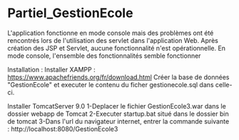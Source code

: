 # Partiel_GestionEcole


L'application fonctionne en mode console mais des problèmes ont été rencontrés lors de l'utilisation des servlet dans l'application Web.
Après création des JSP et Servlet, aucune fonctionnalité n'est opérationnelle.
En mode console, l'ensemble des fonctionnalités semble fonctionner

Installation :
Installer XAMPP : https://www.apachefriends.org/fr/download.html
Créer la base de données "GestionEcole" et executer le contenu du ficher gestionecole.sql dans celle-ci.

Installer TomcatServer 9.0
1-Deplacer le fichier GestionEcole3.war dans le dossier webapp de Tomcat
2-Executer startup.bat situé dans le dossier bin de tomcat
3-Dans l'url du navigateur internet, entrer la commande suivante :  http://localhost:8080/GestionEcole3



